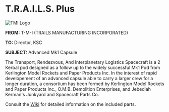 # T.R.A.I.L.S. Plus
![TMI Logo](http://i.imgur.com/Y7iDsEr.png)

**FROM:** T-M-I (TRAILS MANUFACTURING INCORPORATED)

**TO:** Director, KSC

**SUBJECT:** Advanced Mk1 Capsule

The Transport, Rendezvous, And Interplanetary Logistics Spacecraft is a 2 Kerbal pod designed as a follow up 
to the widely successful Mk1 Pod from Kerlington Model Rockets and Paper Products Inc. In the interest of 
rapid developement of an advanced capsule able to carry a larger crew for a longer duration, a consortium has 
been formed by Kerlington Model Rockets and Paper Products Inc., O.M.B. Demolition Enterprises, and Jebediah 
Kerman's Junkyard and Spacecraft Parts Co.

Consult the [Wiki](https://github.com/TedThompson/T.R.A.I.L.S./wiki) for detailed information on the included parts.
